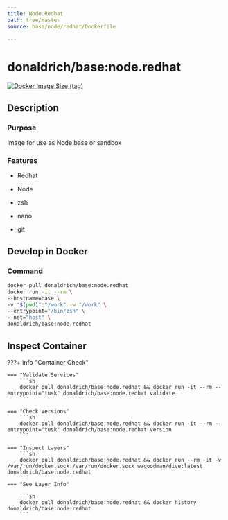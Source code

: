 ```yaml
---
title: Node.Redhat
path: tree/master
source: base/node/redhat/Dockerfile

---
```


# donaldrich/base:node.redhat

[![Docker Image Size (tag)](https://img.shields.io/docker/image-size/donaldrich/base/node.redhat?color=blue&label=size&logo=docker&style=flat-square)](https://hub.docker.com/r/donaldrich/base/node.redhat)

## Description

### Purpose

Image for use as Node base or sandbox

### Features

- Redhat

- Node

- zsh

- nano

- git

## Develop in Docker

### Command

```sh
docker pull donaldrich/base:node.redhat
docker run -it --rm \
--hostname=base \
-v "$(pwd)":"/work" -w "/work" \
--entrypoint="/bin/zsh" \
--net="host" \
donaldrich/base:node.redhat
```

## Inspect Container

???+ info "Container Check"

    === "Validate Services"
        ```sh
        docker pull donaldrich/base:node.redhat && docker run -it --rm --entrypoint="tusk" donaldrich/base:node.redhat validate
        ```

    === "Check Versions"
        ```sh
        docker pull donaldrich/base:node.redhat && docker run -it --rm --entrypoint="tusk" donaldrich/base:node.redhat version
        ```

    === "Inspect Layers"
        ```sh
        docker pull donaldrich/base:node.redhat && docker run --rm -it -v /var/run/docker.sock:/var/run/docker.sock wagoodman/dive:latest donaldrich/base:node.redhat
        ```
    === "See Layer Info"

        ```sh
        docker pull donaldrich/base:node.redhat && docker history donaldrich/base:node.redhat
        ```
